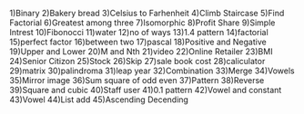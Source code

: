 1)Binary
2)Bakery bread
3)Celsius to Farhenheit
4)Climb Staircase
5)Find Factorial
6)Greatest among three
7)Isomorphic
8)Profit Share
9)Simple Intrest
10)Fibonocci
11)water
12)no of ways
13)1.4 pattern
14)factorial
15)perfect factor
16)between two
17)pascal
18)Positive and Negative
19)Upper and Lower
20)M and Nth
21)video
22)Online Retailer
23)BMI
24)Senior Citizon
25)Stock
26)Skip
27)sale book cost
28)caliculator
29)matrix
30)palindroma
31)leap year
32)Combination
33)Merge
34)Vowels
35)Mirror image
36)Sum square of odd even
37)Pattern
38)Reverse
39)Square and cubic
40)Staff user
41)0.1 pattern
42)Vowel and constant
43)Vowel
44)List add
45)Ascending Decending
